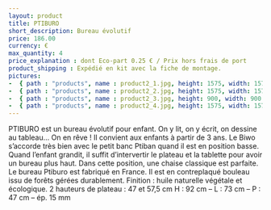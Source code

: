 ```yaml
---
layout: product
title: PTIBURO
short_description: Bureau évolutif
price: 186.00
currency: €
max_quantity: 4
price_explanation : dont Eco-part 0.25 € / Prix hors frais de port
product_shipping : Expédié en kit avec la fiche de montage. 
pictures:
-  { path : "products", name : product2_1.jpg, height: 1575, width: 1575 }
-  { path : "products", name : product2_2.jpg, height: 1575, width: 1575 }
-  { path : "products", name : product2_3.jpg, height: 900, width: 900 }
-  { path : "products", name : product2_4.jpg, height: 1575, width: 1575 }
---
```

PTIBURO est un bureau évolutif pour enfant.
On y lit, on y écrit, on dessine au tableau… On en rêve !
Il convient aux enfants à partir de 3 ans. Le Biwo s’accorde très bien avec le petit banc Ptiban quand il est en position basse. Quand l’enfant grandit, il suffit d’intervertir le plateau et la tablette pour avoir un bureau plus haut. Dans cette position, une chaise classique est parfaite.
Le bureau Ptiburo est fabriqué en France. Il est en contreplaqué bouleau issu de forêts gérées durablement.
Finition : huile naturelle végétale et écologique.
2 hauteurs de plateau : 47 et 57,5 cm
H : 92 cm – L : 73 cm – P : 47 cm – ép. 15 mm


